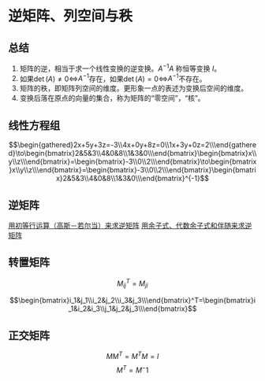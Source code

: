 # 逆矩阵、列空间与秩

## 总结

1. 矩阵的逆，相当于求一个线性变换的逆变换。$A^{-1}A$ 称恒等变换 $I$。
2. 如果$\det(A)\neq0$<=>$A^{-1}$存在，如果$\det(A)=0$<=>$A^{-1}$不存在。
3. 矩阵的秩，即矩阵列空间的维度。更形象一点的表述为变换后空间的维度。
4. 变换后落在原点的向量的集合，称为矩阵的“零空间”，“核”。

## 线性方程组

$$\begin{gathered}2x+5y+3z=-3\\4x+0y+8z=0\\1x+3y+0z=2\\\end{gathered}\to\begin{bmatrix}2&5&3\\4&0&8\\1&3&0\\\end{bmatrix}\begin{bmatrix}x\\y\\z\\\end{bmatrix}=\begin{bmatrix}-3\\0\\2\\\end{bmatrix}\to\begin{bmatrix}x\\y\\z\\\end{bmatrix}=\begin{bmatrix}-3\\0\\2\\\end{bmatrix}\begin{bmatrix}2&5&3\\4&0&8\\1&3&0\\\end{bmatrix}^{-1}$$

## 逆矩阵

[用初等行运算（高斯－若尔当）来求逆矩阵](https://www.shuxuele.com/algebra/matrix-inverse-row-operations-gauss-jordan.html)
[用余子式、代数余子式和伴随来求逆矩阵](https://www.shuxuele.com/algebra/matrix-inverse-minors-cofactors-adjugate.html)

## 转置矩阵

$$M^T_{ij}=M_{ji}$$

$$\begin{bmatrix}i_1&j_1\\i_2&j_2\\i_3&j_3\\\end{bmatrix}^T=\begin{bmatrix}i_1&i_2&i_3\\j_1&j_2&j_3\\\end{bmatrix}$$

## 正交矩阵

$$MM^T=M^TM=I$$
$$M^T=M^-1$$